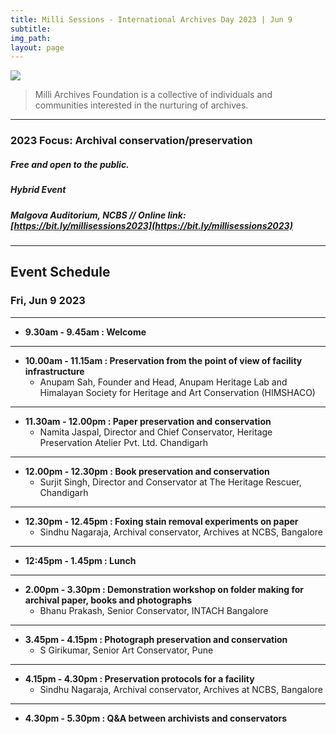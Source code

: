 ```yaml
---
title: Milli Sessions - International Archives Day 2023 | Jun 9
subtitle: 
img_path: 
layout: page
---
```



![](../images/milli-2023-lineup.webp)


> Milli Archives Foundation is a collective of individuals and communities interested in the nurturing of archives.

---
### 2023 Focus: Archival conservation/preservation

##### Free and open to the public.

##### Hybrid Event
##### Malgova Auditorium, NCBS // Online link: [https://bit.ly/millisessions2023](https://bit.ly/millisessions2023)

---

## Event Schedule
### Fri, Jun 9 2023

---

* **9.30am - 9.45am : Welcome**

---

* **10.00am - 11.15am : Preservation from the point of view of facility infrastructure**
    * Anupam Sah, Founder and Head, Anupam Heritage Lab and Himalayan Society for Heritage and Art Conservation (HIMSHACO)

---

* **11.30am - 12.00pm : Paper preservation and conservation**
    * Namita Jaspal, Director and Chief Conservator, Heritage Preservation Atelier Pvt. Ltd. Chandigarh

---

* **12.00pm - 12.30pm : Book preservation and conservation**
    * Surjit Singh, Director and Conservator at The Heritage Rescuer, Chandigarh

---

* **12.30pm - 12.45pm : Foxing stain removal experiments on paper**
    * Sindhu Nagaraja, Archival conservator, Archives at NCBS, Bangalore

---

* **12:45pm - 1.45pm : Lunch**

---

* **2.00pm - 3.30pm : Demonstration workshop on folder making for archival paper, books and photographs**
    * Bhanu Prakash, Senior Conservator, INTACH Bangalore

---

* **3.45pm - 4.15pm : Photograph preservation and conservation**
    * S Girikumar, Senior Art Conservator, Pune

---

* **4.15pm - 4.30pm : Preservation protocols for a facility**
    * Sindhu Nagaraja, Archival conservator, Archives at NCBS, Bangalore

---

* **4.30pm - 5.30pm : Q&A between archivists and conservators**

